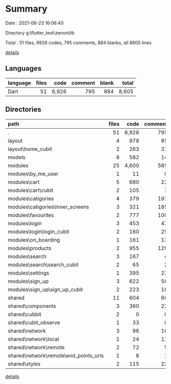 # Summary

Date : 2021-06-23 16:06:40

Directory g:\flutter_test\zenon\lib

Total : 51 files,  6926 codes, 795 comments, 884 blanks, all 8605 lines

[details](details.md)

## Languages
| language | files | code | comment | blank | total |
| :--- | ---: | ---: | ---: | ---: | ---: |
| Dart | 51 | 6,926 | 795 | 884 | 8,605 |

## Directories
| path | files | code | comment | blank | total |
| :--- | ---: | ---: | ---: | ---: | ---: |
| . | 51 | 6,926 | 795 | 884 | 8,605 |
| layout | 4 | 978 | 85 | 113 | 1,176 |
| layout\home_cubit | 2 | 263 | 37 | 80 | 380 |
| models | 8 | 582 | 14 | 103 | 699 |
| modules | 25 | 4,600 | 585 | 515 | 5,700 |
| modules\by_me_user | 1 | 11 | 0 | 0 | 11 |
| modules\cart | 5 | 680 | 22 | 65 | 767 |
| modules\cart\cubit | 2 | 105 | 7 | 33 | 145 |
| modules\catigories | 4 | 379 | 191 | 35 | 605 |
| modules\catigories\inner_screens | 3 | 321 | 185 | 30 | 536 |
| modules\favourites | 2 | 777 | 100 | 68 | 945 |
| modules\login | 3 | 453 | 47 | 59 | 559 |
| modules\login\login_cubit | 2 | 160 | 25 | 44 | 229 |
| modules\on_boarding | 1 | 161 | 13 | 15 | 189 |
| modules\products | 2 | 955 | 129 | 81 | 1,165 |
| modules\search | 3 | 167 | 4 | 53 | 224 |
| modules\search\search_cubit | 2 | 65 | 2 | 31 | 98 |
| modules\settings | 1 | 395 | 23 | 53 | 471 |
| modules\sign_up | 3 | 622 | 56 | 86 | 764 |
| modules\sign_up\sign_up_cubit | 2 | 223 | 18 | 58 | 299 |
| shared | 11 | 604 | 60 | 106 | 770 |
| shared\components | 3 | 360 | 22 | 44 | 426 |
| shared\cubbit | 2 | 0 | 0 | 2 | 2 |
| shared\cubit_observe | 1 | 33 | 0 | 6 | 39 |
| shared\network | 3 | 96 | 16 | 29 | 141 |
| shared\network\local | 1 | 24 | 11 | 13 | 48 |
| shared\network\remote | 2 | 72 | 5 | 16 | 93 |
| shared\network\remote\end_points_urls | 1 | 8 | 1 | 3 | 12 |
| shared\styles | 2 | 115 | 22 | 25 | 162 |

[details](details.md)